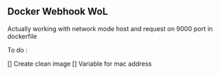 ## Docker Webhook WoL

Actually working with network mode host and request on 9000 port in dockerfile

To do :

[] Create clean image
[] Variable for mac address


